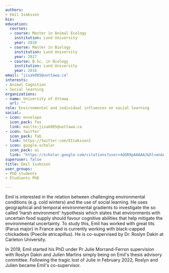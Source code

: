```yaml
---
authors:
- Emil Isaksson
bio: 
education:
  courses:
  - course: Master in Animal Ecology
    institution: Lund University
    year: 2018
  - course: Master in Biology
    institution: Lund University
    year: 2017  
  - course: B.Sc. in Biology
    institution: Lund University
    year: 2016
email: "jisak085@uottawa.ca"
interests:
- Animal Cognition
- Social learning
organizations:
- name: University of Ottawa
  url: ""
role: Environmental and individual influences on social learning
social:
- icon: envelope
  icon_pack: fas
  link: mailto:jisak085@uottawa.ca
- icon: twitter
  icon_pack: fab
  link: https://twitter.com/EIsaksson1
- icon: google-scholar
  icon_pack: ai
  link: "https://scholar.google.com/citations?user=4dGR9pAAAAAJ&hl=en&oi=ao"
superuser: false
title: Emil Isaksson
user_groups:
- PhD students
- Étudiants PhD

---
```


Emil is interested in the relation between challenging environmental conditions (e.g. cold winters) and the use of social learning. He uses geographical and temporal environmental gradients to investigate the so called 'harsh environment' hypothesis which states that environments with uncertain food supply should favour cognitive abilities that help mitigate the environmental uncertainty. To study this, Emil has worked with great tits (Parus major) in France and is currently working with black-capped chickadees (Poecile atricapillus). He is co-supervised by Dr. Roslyn Dakin at Carleton University.

In 2019, Emil started his PhD under Pr Julie Morrand-Ferron supervision with Roslyn Dakin and Julien Martins simply being on Emil's thesis advisory committee. Following the tragic lost of Julie in February 2022, Roslyn and Julien became Emil's co-supervisor.
